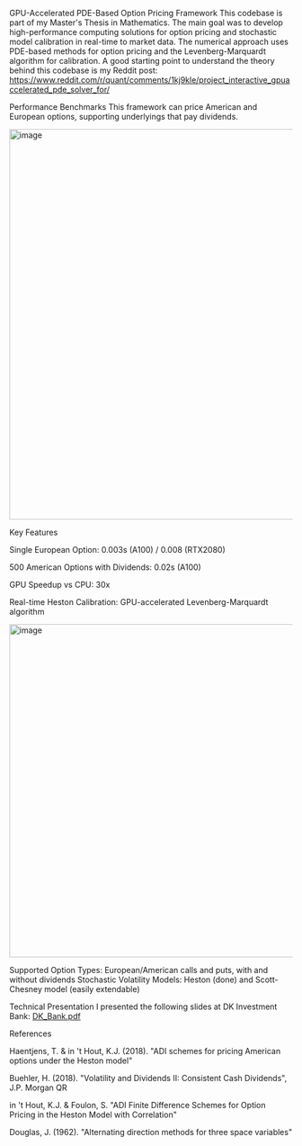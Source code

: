 GPU-Accelerated PDE-Based Option Pricing Framework
This codebase is part of my Master's Thesis in Mathematics. The main goal was to develop high-performance computing solutions for option pricing and stochastic model calibration in real-time to market data. The numerical approach uses PDE-based methods for option pricing and the Levenberg-Marquardt algorithm for calibration.
A good starting point to understand the theory behind this codebase is my Reddit post:
https://www.reddit.com/r/quant/comments/1kj9kle/project_interactive_gpuaccelerated_pde_solver_for/

Performance Benchmarks
This framework can price American and European options, supporting underlyings that pay dividends.

<img width="972" height="694" alt="image" src="https://github.com/user-attachments/assets/c7a77b51-1c52-45e4-b804-f300c12e0069" />

Key Features

Single European Option: 0.003s (A100) / 0.008 (RTX2080)

500 American Options with Dividends: 0.02s (A100)

GPU Speedup vs CPU: 30x


Real-time Heston Calibration: GPU-accelerated Levenberg-Marquardt algorithm

<img width="942" height="592" alt="image" src="https://github.com/user-attachments/assets/6448a156-499b-4e02-9605-5359ff94dc00" />


Supported Option Types: European/American calls and puts, with and without dividends
Stochastic Volatility Models: Heston (done) and Scott-Chesney model (easily extendable)

Technical Presentation
I presented the following slides at DK Investment Bank:
[DK_Bank.pdf](https://github.com/user-attachments/files/22441146/DK_Bank.pdf)


References

Haentjens, T. & in 't Hout, K.J. (2018). "ADI schemes for pricing American options under the Heston model"

Buehler, H. (2018). "Volatility and Dividends II: Consistent Cash Dividends", J.P. Morgan QR

in 't Hout, K.J. & Foulon, S. "ADI Finite Difference Schemes for Option Pricing in the Heston Model with Correlation"

Douglas, J. (1962). "Alternating direction methods for three space variables"



